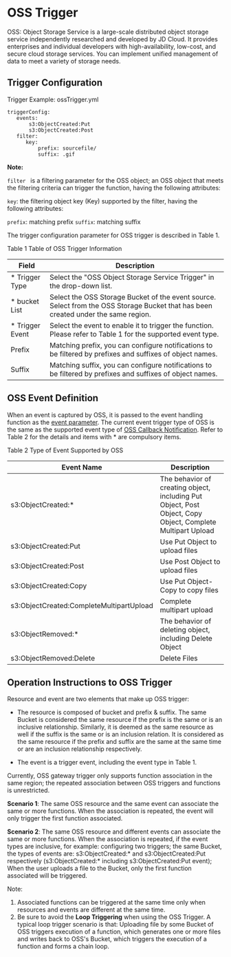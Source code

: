 # OSS Trigger

OSS: Object Storage Service is a large-scale distributed object storage service independently researched and developed by JD Cloud. It provides enterprises and individual developers with high-availability, low-cost, and secure cloud storage services. You can implement unified management of data to meet a variety of storage needs.

 ## Trigger Configuration
 
Trigger Example: ossTrigger.yml

```
triggerConfig:
   events:
       s3:ObjectCreated:Put
       s3:ObjectCreated:Post
   filter:
      key:
          prefix: sourcefile/
          suffix: .gif
```

**Note:**

``filter `` is a filtering parameter for the OSS object; an OSS object that meets the filtering criteria can trigger the function, having the following attributes:

 ``key``: the filtering object key (Key) supported by the filter, having the following attributes:
           
 ``prefix``: matching prefix
 ``suffix``: matching suffix



The trigger configuration parameter for OSS trigger is described in Table 1.

Table 1  Table of OSS Trigger Information

|  Field        |  Description                                                         |
| ----------- | ------------------------------------------------------------ |
| * Trigger Type |  Select the "OSS Object Storage Service Trigger" in the drop-down list. |
| * bucket List |  Select the OSS Storage Bucket of the event source. Select from the OSS Storage Bucket that has been created under the same region.|
| * Trigger Event   |  Select the event to enable it to trigger the function. Please refer to Table 1 for the supported event type. |
|  Prefix        |  Matching prefix, you can configure notifications to be filtered by prefixes and suffixes of object names. |
|  Suffix        |  Matching suffix, you can configure notifications to be filtered by prefixes and suffixes of object names. |  



## OSS Event Definition

When an event is captured by OSS, it is passed to the event handling function as the [event parameter](../configtigger-event.md). The current event trigger type of OSS is the same as the supported event type of [OSS Callback Notification](en/Storage-and-CDN/Object-Storage-Service/Operation-Guide/Manage-Bucket/Callback-Notification-2.md ). Refer to Table 2 for the details and items with * are compulsory items.


Table 2 Type of Event Supported by OSS

| Event Name                                 | Description                                                         |
| ----------------------------------------- | ------------------------------------------------------------ |
| s3:ObjectCreated:*                       | The behavior of creating object, including Put Object,   Post Object, Copy Object, Complete Multipart Upload |
| s3:ObjectCreated:Put                     | Use Put Object to upload files                                       |
| s3:ObjectCreated:Post                    | Use Post Object to upload files                                      |
| s3:ObjectCreated:Copy                    | Use Put Object-Copy to copy files                                  |
| s3:ObjectCreated:CompleteMultipartUpload | Complete multipart upload                                                 |
| s3:ObjectRemoved:*                       | The behavior of deleting object, including Delete   Object                        |
| s3:ObjectRemoved:Delete                  | Delete Files                                                     |



 

## Operation Instructions to OSS Trigger

Resource and event are two elements that make up OSS trigger:
 
 * The resource is composed of bucket and prefix & suffix. The same Bucket is considered the same resource if the prefix is the same or is an inclusive relationship. Similarly, it is deemed as the same resource as well if the suffix is the same or is an inclusion relation. It is considered as the same resource if the prefix and suffix are the same at the same time or are an inclusion relationship respectively.
 
 * The event is a trigger event, including the event type in Table 1.
  
  Currently, OSS gateway trigger only supports function association in the same region; the repeated association between OSS triggers and functions is unrestricted.
  
  **Scenario 1**: The same OSS resource and the same event can associate the same or more functions. When the association is repeated, the event will only trigger the first function associated.
  
  **Scenario 2**: The same OSS resource and different events can associate the same or more functions. When the association is repeated, if the event types are inclusive, for example: configuring two triggers; the same Bucket, the types of events are: s3:ObjectCreated:*  and s3:ObjectCreated:Put respectively (s3:ObjectCreated:* including s3:ObjectCreated:Put event); When the user uploads a file to the Bucket, only the first function associated will be triggered.

 
Note:
1. Associated functions can be triggered at the same time only when resources and events are different at the same time.
2. Be sure to avoid the **Loop Triggering** when using the OSS Trigger. A typical loop trigger scenario is that: Uploading file by some Bucket of OSS triggers execution of a function, which generates one or more files and writes back to OSS's Bucket, which triggers the execution of a function and forms a chain loop.
